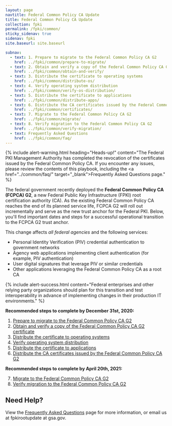 ```yaml
---
layout: page
navtitle: Federal Common Policy CA Update
title: Federal Common Policy CA Update
collection: fpki
permalink: /fpki/common/
sticky_sidenav: true
sidenav: fpki
site.baseurl: site.baseurl

subnav:
  - text: 1. Prepare to migrate to the Federal Common Policy CA G2
    href: ../fpki/common/prepare-to-migrate/
  - text: 2. Obtain and verify a copy of the Federal Common Policy CA G2 certificate
    href: ../fpki/common/obtain-and-verify/
  - text: 3. Distribute the certificate to operating systems
    href: ../fpki/common/distribute-os/
  - text: 4. Verify operating system distribution
    href: ../fpki/common/verify-os-distribution/
  - text: 5. Distribute the certificate to applications
    href: ../fpki/common/distribute-apps/
  - text: 6. Distribute the CA certificates issued by the Federal Common Policy CA G2
    href: ../fpki/common/certificates/
  - text: 7. Migrate to the Federal Common Policy CA G2
    href: ../fpki/common/migrate/
  - text: 8. Verify migration to the Federal Common Policy CA G2
    href: ../fpki/common/verify-migration/
  - text: Frequently Asked Questions
    href: ../fpki/common/faq/
---
```


{% include alert-warning.html heading="Heads-up!" content="The Federal PKI Management Authority has completed the revocation of the certificates issued by the Federal Common Policy CA.  If you encounter any issues, please review the contents of this playbook, including the <a href=\"../common/faq/\" target=\"_blank\">Frequently Asked Questions</a> page." %} 

The federal government recently deployed the **Federal Common Policy CA (FCPCA) G2**, a new Federal Public Key Infrastructure (FPKI) root certification authority (CA). As the existing Federal Common Policy CA reaches the end of its planned service life, FCPCA G2 will roll out incrementally and serve as the new trust anchor for the Federal PKI. Below, you'll find important dates and steps for a successful operational transition to the FCPCA G2 trust anchor.

This change affects *all federal agencies* and the following services:

- Personal Identity Verification (PIV) credential authentication to government networks
- Agency web applications implementing client authentication (for example, PIV authentication)
- User digital signatures that leverage PIV or similar credentials
- Other applications leveraging the Federal Common Policy CA as a root CA

{% include alert-success.html content="Federal enterprises and other relying party organizations should plan for this transition and test interoperability in advance of implementing changes in their production IT environments." %} 

**Recommended steps to complete by December 31st, 2020:**

<ol>
   <li><a href="{{site.baseurl}}/fpki/common/prepare-to-migrate/">Prepare to migrate to the Federal Common Policy CA G2</a></li>
   <li><a href="{{site.baseurl}}/fpki/common/obtain-and-verify/">Obtain and verify a copy of the Federal Common Policy CA G2 certificate</a></li>
   <li><a href="{{site.baseurl}}/fpki/common/distribute-os/">Distribute the certificate to operating systems</a></li>
   <li><a href="{{site.baseurl}}/fpki/common/verify-os-distribution/">Verify operating system distribution</a></li>
   <li><a href="{{site.baseurl}}/fpki/common/distribute-apps/">Distribute the certificate to applications</a></li>
   <li><a href="{{site.baseurl}}/fpki/common/certificates/">Distribute the CA certificates issued by the Federal Common Policy CA G2</a></li>
</ol>
    
**Recommended steps to complete by April 20th, 2021:**

<ol>
   <li value="7"><a href="{{site.baseurl}}/fpki/common/migrate/">Migrate to the Federal Common Policy CA G2</a></li>
   <li value="8"><a href="{{site.baseurl}}/fpki/common/verify-migration/">Verify migration to the Federal Common Policy CA G2</a></li>
</ol>

## Need Help?

View the [Frequently Asked Questions]({{site.baseurl}}/fpki/common/faq/) page for more information, or email us at fpkirootupdate at gsa.gov.


